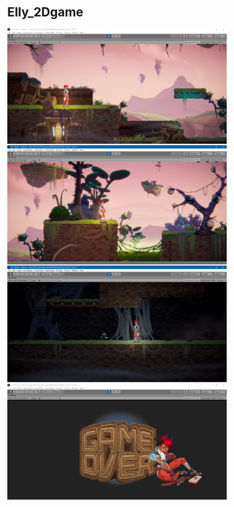 # Elly_2Dgame

<img src="ss/1.PNG" alt="Elly_game">
<img src="ss/2.PNG" alt="Elly_game">
<img src="ss/3.PNG" alt="Elly_game">
<img src="ss/4.PNG" alt="Elly_game">
